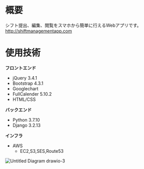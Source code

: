 # 概要
シフト提出、編集、閲覧をスマホから簡単に行えるWebアプリです。  
http://shiftmanagementapp.com
# 使用技術
**フロントエンド**
- jQuery 3.4.1
- Bootstrap 4.3.1
- Googlechart
- FullCalender 5.10.2
- HTML/CSS
  
**バックエンド**
- Python 3.7.10
- Django 3.2.13
  
**インフラ**
- AWS
    - EC2,S3,SES,Route53

![Untitled Diagram drawio-3](https://user-images.githubusercontent.com/66234583/167246404-5c10f21c-5aaf-4b73-a249-9cefec10d226.svg)